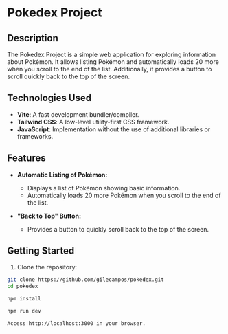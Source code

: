 # Pokedex Project

## Description

The Pokedex Project is a simple web application for exploring information about Pokémon. It allows listing Pokémon and automatically loads 20 more when you scroll to the end of the list. Additionally, it provides a button to scroll quickly back to the top of the screen.

## Technologies Used

- **Vite**: A fast development bundler/compiler.
- **Tailwind CSS**: A low-level utility-first CSS framework.
- **JavaScript**: Implementation without the use of additional libraries or frameworks.

## Features

- **Automatic Listing of Pokémon:**
  - Displays a list of Pokémon showing basic information.
  - Automatically loads 20 more Pokémon when you scroll to the end of the list.

- **"Back to Top" Button:**
  - Provides a button to quickly scroll back to the top of the screen.

## Getting Started

1. Clone the repository:

  ```bash
  git clone https://github.com/gilecampos/pokedex.git
  cd pokedex

  npm install

  npm run dev
  
  Access http://localhost:3000 in your browser.